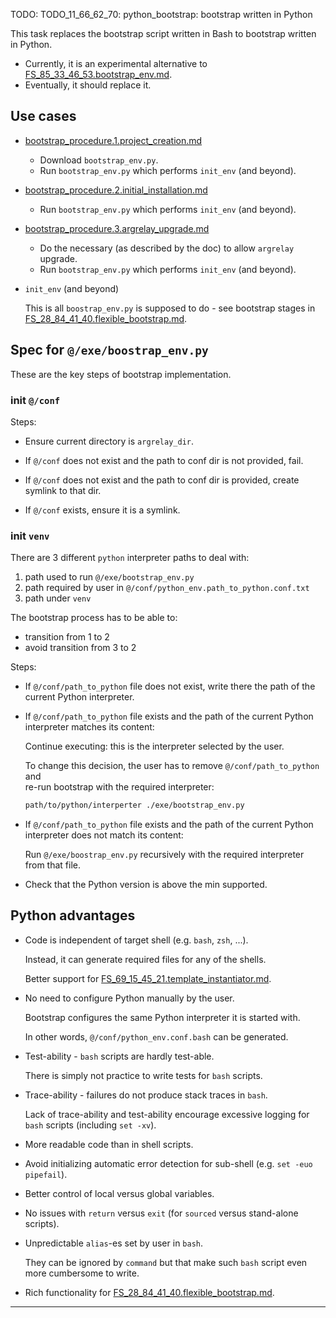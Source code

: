 
TODO: TODO_11_66_62_70: python_bootstrap: bootstrap written in Python

This task replaces the bootstrap script written in Bash to bootstrap written in Python.

*   Currently, it is an experimental alternative to [FS_85_33_46_53.bootstrap_env.md][FS_85_33_46_53.bootstrap_env.md].
*   Eventually, it should replace it.

## Use cases

*   [bootstrap_procedure.1.project_creation.md][bootstrap_procedure.1.project_creation.md]

    *   Download `bootstrap_env.py`.
    *   Run `bootstrap_env.py` which performs `init_env` (and beyond).

*   [bootstrap_procedure.2.initial_installation.md][bootstrap_procedure.2.initial_installation.md]

    *   Run `bootstrap_env.py` which performs `init_env` (and beyond).

*   [bootstrap_procedure.3.argrelay_upgrade.md][bootstrap_procedure.3.argrelay_upgrade.md]

    *   Do the necessary (as described by the doc) to allow `argrelay` upgrade.
    *   Run `bootstrap_env.py` which performs `init_env` (and beyond).

*   `init_env` (and beyond)

    This is all `boostrap_env.py` is supposed to do -
    see bootstrap stages in [FS_28_84_41_40.flexible_bootstrap.md][FS_28_84_41_40.flexible_bootstrap.md].

## Spec for `@/exe/boostrap_env.py`

These are the key steps of bootstrap implementation.

### init `@/conf`

Steps:

*   Ensure current directory is `argrelay_dir`.

*   If `@/conf` does not exist and the path to conf dir is not provided, fail.

*   If `@/conf` does not exist and the path to conf dir is provided, create symlink to that dir.

*   If `@/conf` exists, ensure it is a symlink.

### init `venv`

There are 3 different `python` interpreter paths to deal with:

1.  path used to run `@/exe/bootstrap_env.py`
2.  path required by user in `@/conf/python_env.path_to_python.conf.txt`
3.  path under `venv`

The bootstrap process has to be able to:
*   transition from 1 to 2
*   avoid transition from 3 to 2

Steps:

*   If `@/conf/path_to_python` file does not exist, write there the path of the current Python interpreter.

*   If `@/conf/path_to_python` file exists and the path of the current Python interpreter matches its content:

    Continue executing: this is the interpreter selected by the user.

    To change this decision, the user has to remove `@/conf/path_to_python` and\
    re-run bootstrap with the required interpreter:

    ```sh
    path/to/python/interperter ./exe/bootstrap_env.py
    ```

*   If `@/conf/path_to_python` file exists and the path of the current Python interpreter does not match its content:

    Run `@/exe/boostrap_env.py` recursively with the required interpreter from that file.

*   Check that the Python version is above the min supported.

## Python advantages

*   Code is independent of target shell (e.g. `bash`, `zsh`, ...).

    Instead, it can generate required files for any of the shells.

    Better support for [FS_69_15_45_21.template_instantiator.md][FS_69_15_45_21.template_instantiator.md].

*   No need to configure Python manually by the user.

    Bootstrap configures the same Python interpreter it is started with.

    In other words, `@/conf/python_env.conf.bash` can be generated.

*   Test-ability - `bash` scripts are hardly test-able.

    There is simply not practice to write tests for `bash` scripts.

*   Trace-ability - failures do not produce stack traces in `bash`.

    Lack of trace-ability and test-ability encourage excessive logging for `bash` scripts (including `set -xv`).

*   More readable code than in shell scripts.

*   Avoid initializing automatic error detection for sub-shell (e.g. `set -euo pipefail`).

*   Better control of local versus global variables.

*   No issues with `return` versus `exit` (for `sourced` versus stand-alone scripts).

*   Unpredictable `alias`-es set by user in `bash`.

    They can be ignored by `command` but that make such `bash` script even more cumbersome to write.

*   Rich functionality for [FS_28_84_41_40.flexible_bootstrap.md][FS_28_84_41_40.flexible_bootstrap.md].

---

[bootstrap_procedure.1.project_creation.md]: ../user_tutorials/bootstrap_procedure.1.project_creation.md
[bootstrap_procedure.2.initial_installation.md]: ../user_tutorials/bootstrap_procedure.2.initial_installation.md
[bootstrap_procedure.3.argrelay_upgrade.md]: ../user_tutorials/bootstrap_procedure.3.argrelay_upgrade.md

[FS_85_33_46_53.bootstrap_env.md]: ../feature_stories/FS_85_33_46_53.bootstrap_env.md

[FS_69_15_45_21.template_instantiator.md]: ../feature_stories/FS_69_15_45_21.template_instantiator.md

[FS_28_84_41_40.flexible_bootstrap.md]: ../feature_stories/FS_28_84_41_40.flexible_bootstrap.md
